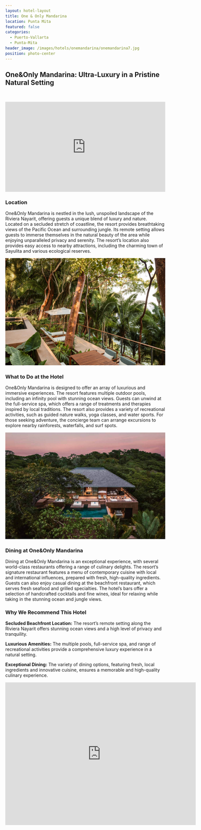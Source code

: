```yaml
---
layout: hotel-layout
title: One & Only Mandarina
location: Punta Mita
featured: false
categories:
  - Puerto-Vallarta
  - Punta-Mita
header_image: /images/hotels/onemandarina/onemandarina7.jpg
position: photo-center
---
```

## One&Only Mandarina: Ultra-Luxury in a Pristine Natural Setting

&nbsp;

<style>.embed-container { position: relative; padding-bottom: 56.25%; height: 0; overflow: hidden; max-width: 100%; } .embed-container iframe, .embed-container object, .embed-container embed { position: absolute; top: 0; left: 0; width: 100%; height: 100%; }</style>

<div class="embed-container"><iframe src="https://www.youtube.com/embed/YNL9cJ5N_cQ" frameborder="0" allowfullscreen=""></iframe></div>

### Location

One&Only Mandarina is nestled in the lush, unspoiled landscape of the Riviera Nayarit, offering guests a unique blend of luxury and nature. Located on a secluded stretch of coastline, the resort provides breathtaking views of the Pacific Ocean and surrounding jungle. Its remote setting allows guests to immerse themselves in the natural beauty of the area while enjoying unparalleled privacy and serenity. The resort’s location also provides easy access to nearby attractions, including the charming town of Sayulita and various ecological reserves.

![](/images/hotels/onemandarina/onemandarina8.jpg)

### What to Do at the Hotel

One&Only Mandarina is designed to offer an array of luxurious and immersive experiences. The resort features multiple outdoor pools, including an infinity pool with stunning ocean views. Guests can unwind at the full-service spa, which offers a range of treatments and therapies inspired by local traditions. The resort also provides a variety of recreational activities, such as guided nature walks, yoga classes, and water sports. For those seeking adventure, the concierge team can arrange excursions to explore nearby rainforests, waterfalls, and surf spots.

![](/images/hotels/onemandarina/onemandarina9.jpg)

### Dining at One&Only Mandarina

Dining at One&Only Mandarina is an exceptional experience, with several world-class restaurants offering a range of culinary delights. The resort’s signature restaurant features a menu of contemporary cuisine with local and international influences, prepared with fresh, high-quality ingredients. Guests can also enjoy casual dining at the beachfront restaurant, which serves fresh seafood and grilled specialties. The hotel’s bars offer a selection of handcrafted cocktails and fine wines, ideal for relaxing while taking in the stunning ocean and jungle views.

### Why We Recommend This Hotel

**Secluded Beachfront Location:** The resort’s remote setting along the Riviera Nayarit offers stunning ocean views and a high level of privacy and tranquility.&nbsp;

**Luxurious Amenities:** The multiple pools, full-service spa, and range of recreational activities provide a comprehensive luxury experience in a natural setting.&nbsp;

**Exceptional Dining:** The variety of dining options, featuring fresh, local ingredients and innovative cuisine, ensures a memorable and high-quality culinary experience.&nbsp;

<div class='map-container center'>

<iframe src="https://www.google.com/maps/embed?pb=!1m18!1m12!1m3!1d3725.368536340375!2d-105.33584135143585!3d20.97785923982429!2m3!1f0!2f0!3f0!3m2!1i1024!2i768!4f13.1!3m3!1m2!1s0x842123458b805dc5%3A0x715d407eff8e41f1!2sOne%26Only%20Mandarina!5e0!3m2!1ses!2smx!4v1723603677376!5m2!1ses!2smx" width="600" height="450" style="border:0;" allowfullscreen="" loading="lazy" referrerpolicy="no-referrer-when-downgrade"></iframe>

</div>
&nbsp;